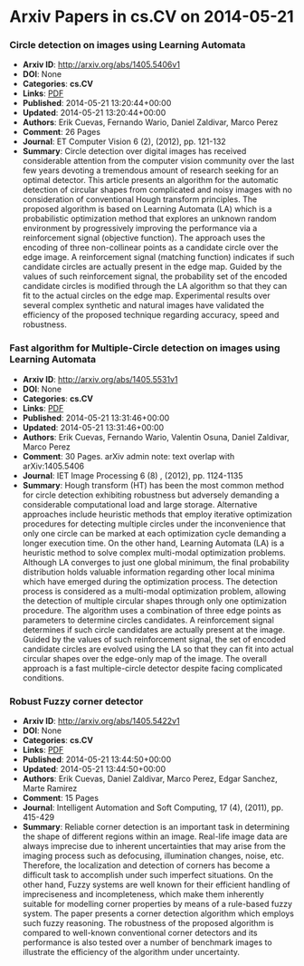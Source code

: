 # Arxiv Papers in cs.CV on 2014-05-21
### Circle detection on images using Learning Automata
- **Arxiv ID**: http://arxiv.org/abs/1405.5406v1
- **DOI**: None
- **Categories**: **cs.CV**
- **Links**: [PDF](http://arxiv.org/pdf/1405.5406v1)
- **Published**: 2014-05-21 13:20:44+00:00
- **Updated**: 2014-05-21 13:20:44+00:00
- **Authors**: Erik Cuevas, Fernando Wario, Daniel Zaldivar, Marco Perez
- **Comment**: 26 Pages
- **Journal**: ET Computer Vision 6 (2), (2012), pp. 121-132
- **Summary**: Circle detection over digital images has received considerable attention from the computer vision community over the last few years devoting a tremendous amount of research seeking for an optimal detector. This article presents an algorithm for the automatic detection of circular shapes from complicated and noisy images with no consideration of conventional Hough transform principles. The proposed algorithm is based on Learning Automata (LA) which is a probabilistic optimization method that explores an unknown random environment by progressively improving the performance via a reinforcement signal (objective function). The approach uses the encoding of three non-collinear points as a candidate circle over the edge image. A reinforcement signal (matching function) indicates if such candidate circles are actually present in the edge map. Guided by the values of such reinforcement signal, the probability set of the encoded candidate circles is modified through the LA algorithm so that they can fit to the actual circles on the edge map. Experimental results over several complex synthetic and natural images have validated the efficiency of the proposed technique regarding accuracy, speed and robustness.



### Fast algorithm for Multiple-Circle detection on images using Learning Automata
- **Arxiv ID**: http://arxiv.org/abs/1405.5531v1
- **DOI**: None
- **Categories**: **cs.CV**
- **Links**: [PDF](http://arxiv.org/pdf/1405.5531v1)
- **Published**: 2014-05-21 13:31:46+00:00
- **Updated**: 2014-05-21 13:31:46+00:00
- **Authors**: Erik Cuevas, Fernando Wario, Valentin Osuna, Daniel Zaldivar, Marco Perez
- **Comment**: 30 Pages. arXiv admin note: text overlap with arXiv:1405.5406
- **Journal**: IET Image Processing 6 (8) , (2012), pp. 1124-1135
- **Summary**: Hough transform (HT) has been the most common method for circle detection exhibiting robustness but adversely demanding a considerable computational load and large storage. Alternative approaches include heuristic methods that employ iterative optimization procedures for detecting multiple circles under the inconvenience that only one circle can be marked at each optimization cycle demanding a longer execution time. On the other hand, Learning Automata (LA) is a heuristic method to solve complex multi-modal optimization problems. Although LA converges to just one global minimum, the final probability distribution holds valuable information regarding other local minima which have emerged during the optimization process. The detection process is considered as a multi-modal optimization problem, allowing the detection of multiple circular shapes through only one optimization procedure. The algorithm uses a combination of three edge points as parameters to determine circles candidates. A reinforcement signal determines if such circle candidates are actually present at the image. Guided by the values of such reinforcement signal, the set of encoded candidate circles are evolved using the LA so that they can fit into actual circular shapes over the edge-only map of the image. The overall approach is a fast multiple-circle detector despite facing complicated conditions.



### Robust Fuzzy corner detector
- **Arxiv ID**: http://arxiv.org/abs/1405.5422v1
- **DOI**: None
- **Categories**: **cs.CV**
- **Links**: [PDF](http://arxiv.org/pdf/1405.5422v1)
- **Published**: 2014-05-21 13:44:50+00:00
- **Updated**: 2014-05-21 13:44:50+00:00
- **Authors**: Erik Cuevas, Daniel Zaldivar, Marco Perez, Edgar Sanchez, Marte Ramirez
- **Comment**: 15 Pages
- **Journal**: Intelligent Automation and Soft Computing, 17 (4), (2011), pp.
  415-429
- **Summary**: Reliable corner detection is an important task in determining the shape of different regions within an image. Real-life image data are always imprecise due to inherent uncertainties that may arise from the imaging process such as defocusing, illumination changes, noise, etc. Therefore, the localization and detection of corners has become a difficult task to accomplish under such imperfect situations. On the other hand, Fuzzy systems are well known for their efficient handling of impreciseness and incompleteness, which make them inherently suitable for modelling corner properties by means of a rule-based fuzzy system. The paper presents a corner detection algorithm which employs such fuzzy reasoning. The robustness of the proposed algorithm is compared to well-known conventional corner detectors and its performance is also tested over a number of benchmark images to illustrate the efficiency of the algorithm under uncertainty.



